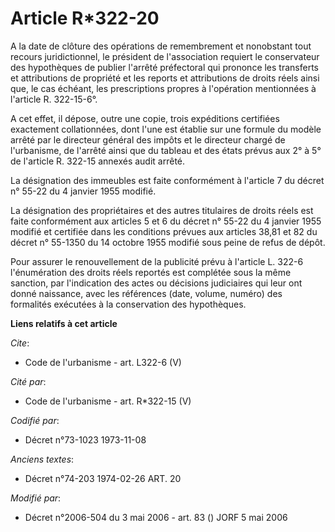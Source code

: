 # Article R*322-20

A la date de clôture des opérations de remembrement et nonobstant tout recours juridictionnel, le président de l'association
requiert le conservateur des hypothèques de publier l'arrêté préfectoral qui prononce les transferts et attributions de
propriété et les reports et attributions de droits réels ainsi que, le cas échéant, les prescriptions propres à l'opération
mentionnées à l'article R. 322-15-6°. 

A cet effet, il dépose, outre une copie, trois expéditions certifiées exactement collationnées, dont l'une est établie sur
une formule du modèle arrêté par le directeur général des impôts et le directeur chargé de l'urbanisme, de l'arrêté ainsi que
du tableau et des états prévus aux 2° à 5° de l'article R. 322-15 annexés audit arrêté. 

La désignation des immeubles est faite conformément à l'article 7 du décret n° 55-22 du 4 janvier 1955 modifié. 

La désignation des propriétaires et des autres titulaires de droits réels est faite conformément aux articles 5 et 6 du
décret n° 55-22 du 4 janvier 1955 modifié et certifiée dans les conditions prévues aux articles 38,81 et 82 du décret n°
55-1350 du 14 octobre 1955 modifié sous peine de refus de dépôt. 

Pour assurer le renouvellement de la publicité prévu à l'article L. 322-6 l'énumération des droits réels reportés est
complétée sous la même sanction, par l'indication des actes ou décisions judiciaires qui leur ont donné naissance, avec les
références (date, volume, numéro) des formalités exécutées à la conservation des hypothèques.

**Liens relatifs à cet article**

_Cite_:

  - Code de l'urbanisme - art. L322-6 (V)

_Cité par_:

  - Code de l'urbanisme - art. R*322-15 (V)

_Codifié par_:

  - Décret n°73-1023 1973-11-08

_Anciens textes_:

  - Décret n°74-203 1974-02-26 ART. 20

_Modifié par_:

  - Décret n°2006-504 du 3 mai 2006 - art. 83 () JORF 5 mai 2006
